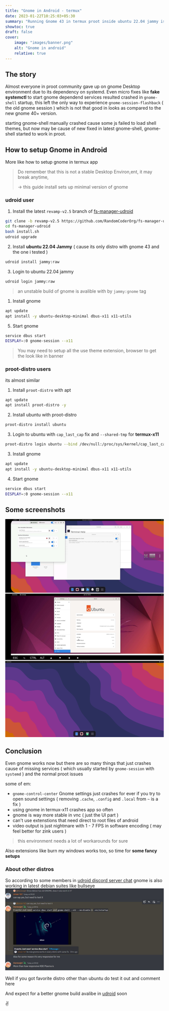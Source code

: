```yaml
---
title: "Gnome in Android - termux"
date: 2023-01-22T10:25:03+05:30
summary: "Running Gnome 43 in termux proot inside ubuntu 22.04 jammy is possible now"
showtoc: true
draft: false
cover:
    image: "images/banner.png"
    alt: "Gnome in android"
    relative: true
---
```


## The story
Almost everyone in proot community gave up on gnome Desktop environment due to its dependency on systemd. Even micro fixes like **fake systemctl** to start gnome dependend services resulted crashed in `gnome-shell` startup, this left the only way to experience `gnome-session-flashback` ( the old gnome session ) which is not that good in looks as compared to the new gnome 40+ version.

starting gnome-shell manually crashed cause some js failed to load shell themes, but now may be cause of new fixed in latest gnome-shell, gnome-shell started to work in proot.

## How to setup Gnome in Android

More like how to setup gnome in termux app

> Do remember that this is not a stable Desktop Environ,ent, it may break anytime, 
> 
> -> this guide install sets up minimal version of gnome
>

### **udroid** user

1. Install the latest `revamp-v2.5` branch of [fs-manager-udroid](https://github.com/RandomCoderOrg/fs-manager-udroid/tree/revamp-v2.5)

```bash
git clone -b revamp-v2.5 https://github.com/RandomCoderOrg/fs-manager-udroid.git
cd fs-manager-udroid
bash install.sh
udroid upgrade
```

2. Install **ubuntu 22.04 Jammy** ( cause its only distro with gnome 43 and the one i tested )

```bash
udroid install jammy:raw
```

3. Login to ubuntu 22.04 jammy

```bash
udroid login jammy:raw
```
> an unstable build of gnome is avalible with by `jammy:gnome` tag

1. Install gnome

```bash
apt update
apt install -y ubuntu-desktop-minimal dbus-x11 x11-utils
```

5. Start gnome

```bash
service dbus start
DISPLAY=:0 gnome-session --x11
```

> You may need to setup all the use theme extension,  browser to get the look like in banner


### **proot-distro** users

its almost similar

1. Install `proot-distro` with apt

```bash
apt update
apt install proot-distro -y
```

2. Install ubuntu with proot-distro

```bash
proot-distro install ubuntu
```

3. Login to ubuntu with `cap_last_cap` fix and `--shared-tmp` for **termux-x11**

```bash
proot-distro login ubuntu --bind /dev/null:/proc/sys/kernel/cap_last_cap --shared-tmp
```
3. Install gnome

```bash
apt update
apt install -y ubuntu-desktop-minimal dbus-x11 x11-utils
```

4. Start gnome

```bash
service dbus start
DISPLAY=:0 gnome-session --x11
```

## Some screenshots

![Gnome running in vnc](images/vnc-sc.jpg)
![Gnome running in termux-x11](images/x11-sc.jpg)
![Direct screenshot](images/Clean_shot.png)

## Conclusion

Even gnome works now but there are so many things that just crashes cause of missing services ( which usually started by `gnome-session` with `systemd` ) and the normal proot issues

some of em:
- `gnome-control-center` Gnome settings just crashes for ever if you try to open sound settings ( removing `.cache`, `.config` and `.local` from `~` is a fix )
- using gnome in termux-x11 crashes app so often
- gnome is way more stable in vnc ( just  the UI part )
- can't use extenstions that need direct to root files of android
- video output is just nightmare with 1 - 7 FPS in software encoding ( may feel better for zink users )

> this environment needs a lot of workarounds for sure
>

Also extensions like burn my windows works too, so time for **some fancy setups**

### About other distros

So according to some members in [udroid discord server chat](https://discord.gg/AGqQCHuE6S) gnome is also working in latest debian suites like bullseye
![screenshot from udroid server](images/server-shot.jpg)


Well if you got favorite distro other than ubuntu do test it out and comment here

And expect for a better gnome build avalibe in [udroid](https://github.com/RandomCoderOrg/ubuntu-on-android) soon

✌️
